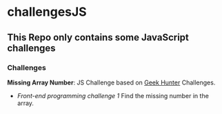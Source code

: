 # challengesJS
## This Repo only contains some JavaScript challenges

### Challenges

**Missing Array Number**: JS Challenge based on [Geek Hunter](https://www.geekhunter.com.br/) Challenges.

* *Front-end programming challenge 1*
Find the missing number in the array.
